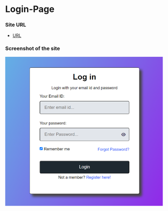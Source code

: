 # Login-Page

### Site URL
- [URL](https://soumik16.github.io/Login-Page/)

### Screenshot of the site

![Alt Text](https://github.com/Soumik16/Login-Page/blob/main/Login-Page_Screenshot.png?raw=true)
